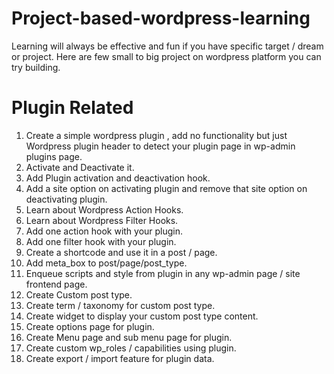 # Project-based-wordpress-learning
Learning will always be effective and fun if you have specific target / dream or project. Here are few small to big project on wordpress platform you can try building. 

# Plugin Related
1. Create a simple wordpress plugin , add no functionality but just Wordpress plugin header to detect your plugin page in wp-admin plugins page. 
2. Activate and Deactivate it. 
3. Add Plugin activation and deactivation hook.
4. Add a site option on activating plugin and remove that site option on deactivating plugin.
5. Learn about Wordpress Action Hooks.
6. Learn about Wordpress Filter Hooks.
7. Add one action hook with your plugin.
8. Add one filter hook with your plugin. 
9. Create a shortcode and use it in a post / page.
10. Add meta_box to post/page/post_type.
11. Enqueue scripts and style from plugin in any wp-admin page / site frontend page.
12. Create Custom post type.
13. Create term / taxonomy for custom post type.
14. Create widget to display your custom post type content.
15. Create options page for plugin.
16. Create Menu page and sub menu page for plugin. 
17. Create custom wp_roles / capabilities using plugin.
18. Create export / import feature for plugin data.
